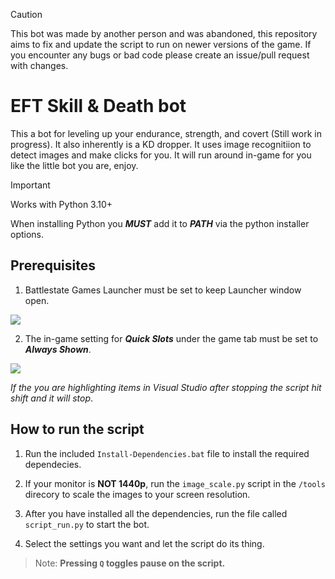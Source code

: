 > [!Caution]
>
> This bot was made by another person and was abandoned, this repository aims to fix and update the script to run on newer versions of the game. If you encounter any bugs or bad code please create an issue/pull request with changes.

# EFT Skill & Death bot

This a bot for leveling up your endurance, strength, and covert (Still work in progress).
It also inherently is a KD dropper.
It uses image recognitiion to detect images and make clicks for you.
It will run around in-game for you like the little bot you are, enjoy.

> [!Important]
> Works with Python 3.10+
>
> When installing Python you **_MUST_** add it to **_PATH_** via the python installer options.

## Prerequisites

1. Battlestate Games Launcher must be set to keep Launcher window open.

<img src="https://i.imgur.com/bodWnnU.png"/>

2. The in-game setting for **_Quick Slots_** under the game tab must be set to **_Always Shown_**.

<img src="https://i.imgur.com/u4LcCv3.png"/>

_If the you are highlighting items in Visual Studio after stopping the script hit shift and it will stop_.

## How to run the script

1. Run the included `Install-Dependencies.bat` file to install the required dependecies.

2. If your monitor is **NOT 1440p**, run the `image_scale.py` script in the `/tools` direcory to scale the images to your screen resolution.

3. After you have installed all the dependencies, run the file called `script_run.py` to start the bot.

4. Select the settings you want and let the script do its thing.

> Note: **Pressing `Q` toggles pause on the script.**
